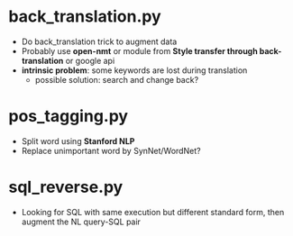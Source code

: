 # back_translation.py
* Do back_translation trick to augment data
* Probably use __open-nmt__ or module from __Style transfer through back-translation__ or google api
* __intrinsic problem__: some keywords are lost during translation
    * possible solution: search and change back?


# pos_tagging.py
* Split word using __Stanford NLP__ 
* Replace unimportant word by SynNet/WordNet?

# sql_reverse.py
* Looking for SQL with same execution but different standard form, then augment the NL query-SQL pair